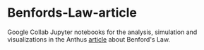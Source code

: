 # Benfords-Law-article

Google Collab Jupyter notebooks for the analysis, simulation and visualizations in the Anthus [article](https://anth.us/blog/the-dominance-of-ones/) about Benford's Law.
